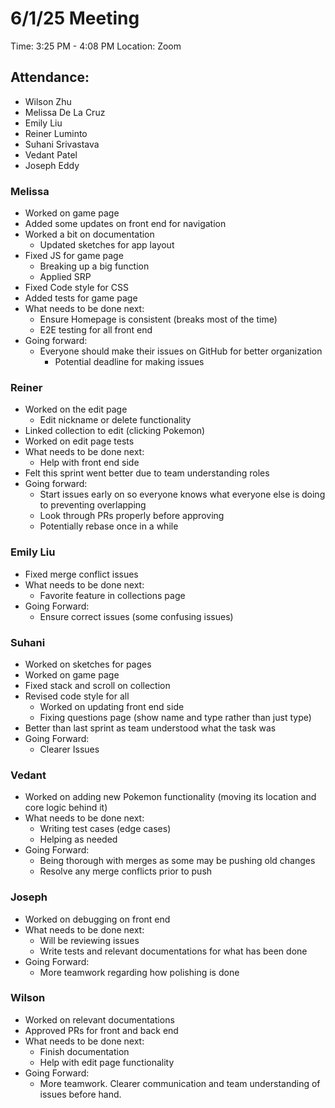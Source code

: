 # 6/1/25 Meeting
Time: 3:25 PM - 4:08 PM
Location: Zoom

## Attendance:
- Wilson Zhu
- Melissa De La Cruz
- Emily Liu
- Reiner Luminto
- Suhani Srivastava
- Vedant Patel
- Joseph Eddy
### Melissa
- Worked on game page
- Added some updates on front end for navigation
- Worked a bit on documentation
  - Updated sketches for app layout
- Fixed JS for game page
  - Breaking up a big function
  - Applied SRP
- Fixed Code style for CSS
- Added tests for game page
- What needs to be done next:
  - Ensure Homepage is consistent (breaks most of the time)
  - E2E testing for all front end
- Going forward:
    - Everyone should make their issues on GitHub for better organization
      - Potential deadline for making issues
### Reiner
- Worked on the edit page
  - Edit nickname or delete functionality
- Linked collection to edit (clicking Pokemon)
- Worked on edit page tests
- What needs to be done next:
  - Help with front end side
- Felt this sprint went better due to team understanding roles
- Going forward:
  - Start issues early on so everyone knows what everyone else is doing to preventing overlapping
  - Look through PRs properly before approving
  - Potentially rebase once in a while
### Emily Liu
- Fixed merge conflict issues
- What needs to be done next:
  - Favorite feature in collections page
- Going Forward:
  - Ensure correct issues (some confusing issues)
### Suhani
- Worked on sketches for pages
- Worked on game page
- Fixed stack and scroll on collection 
- Revised code style for all
  - Worked on updating front end side
  - Fixing questions page (show name and type rather than just type)
- Better than last sprint as team understood what the task was
- Going Forward:
  - Clearer Issues
### Vedant
- Worked on adding new Pokemon functionality (moving its location and core logic behind it)
- What needs to be done next:
  - Writing test cases (edge cases)
  - Helping as needed
- Going Forward:
  - Being thorough with merges as some may be pushing old changes
  - Resolve any merge conflicts prior to push
### Joseph
- Worked on debugging on front end
- What needs to be done next:
  - Will be reviewing issues
  - Write tests and relevant documentations for what has been done
- Going Forward:
  - More teamwork regarding how polishing is done
### Wilson
- Worked on relevant documentations
- Approved PRs for front and back end
- What needs to be done next:
  - Finish documentation
  - Help with edit page functionality
- Going Forward:
  - More teamwork. Clearer communication and team understanding of issues before hand. 
